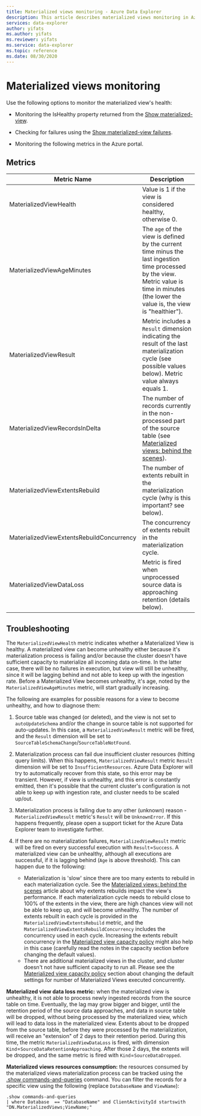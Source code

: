 ```yaml
---
title: Materialized views monitoring - Azure Data Explorer
description: This article describes materialized views monitoring in Azure Data Explorer.
services: data-explorer
author: yifats
ms.author: yifats
ms.reviewer: yifats
ms.service: data-explorer
ms.topic: reference
ms.date: 08/30/2020
---
```

# Materialized views monitoring 

Use the following options to monitor the materialized view's health:

* Monitoring the IsHealthy property returned from the [Show materialized-view](materialized-view-show-commands.md#show-materialized-view).

* Checking for failures using the [Show materialized-view failures](materialized-view-show-commands.md#show-materialized-view-failures).

* Monitoring the following metrics in the Azure portal.

## Metrics

|Metric Name|Description
|----------------|---|
|MaterializedViewHealth|Value is 1 if the view is considered healthy, otherwise 0.|
|MaterializedViewAgeMinutes|The `age` of the view is defined by the current time minus the last ingestion time processed by the view. Metric value is time in minutes (the lower the value is, the view is "healthier").
|MaterializedViewResult|Metric includes a `Result` dimension indicating the result of the last materialization cycle (see possible values below). Metric value always equals 1.|
|MaterializedViewRecordsInDelta|The number of records currently in the non-processed part of the source table (see [Materialized views: behind the scenes](materialized-view-behind-the-scenes.md)).|
|MaterializedViewExtentsRebuild|The number of extents rebuilt in the materialization cycle (why is this important? see below).|
|MaterializedViewExtentsRebuildConcurrency|The concurrency of extents rebuilt in the materialization cycle.|
|MaterializedViewDataLoss|Metric is fired when unprocessed source data is approaching retention (details below).|

## Troubleshooting

The `MaterializedViewHealth` metric indicates whether a Materialized View is healthy.
A materialized view can become unhealthy either because it's materialization process is failing
and/or because the cluster doesn't have sufficient capacity to materialize all incoming data on-time.
In the latter case, there will be no failures in execution, but view will still be unhealthy, since it will
be lagging behind and not able to keep up with the ingestion rate.
Before a Materialized View becomes unhealthy, it's age, noted by the `MaterializedViewAgeMinutes` metric,
will start gradually increasing.

The following are examples for possible reasons for a view to become unhealthy, and how to diagnose them:

1. Source table was changed (or deleted), and the view is not set to `autoUpdateSchema` and/or the change in
source table is not supported for auto-updates. In this case, a `MaterializedViewResult` metric will be
fired, and the `Result` dimension will be set to `SourceTableSchemaChange`/`SourceTableNotFound`.

2. Materialization process can fail due insufficient cluster resources (hitting query limits).
When this happens, `MaterializedViewResult` metric `Result` dimension will be set to `InsufficientResources`.
Azure Data Explorer will try to automatically recover from this state, so this error may be transient.
However, if view is unhealthy, and this error is constantly emitted, then it's possible that the current cluster's configuration is not able to keep up with ingestion rate,
and cluster needs to be scaled up/out.

3. Materialization process is failing due to any other (unknown) reason -
`MaterializedViewResult` metric's `Result` will be `UnknownError`. If this happens frequently,
 please open a support ticket for the Azure Data Explorer team to investigate further.

4. If there are no materialization failures, `MaterializedViewResult` metric will be fired on every successful execution with `Result`=`Success`.
A materialized view can be unhealthy, although all executions are successful,
if it is lagging behind (`Age` is above threshold). This can happen due to the following:
    * Materialization is 'slow' since there are too many extents to rebuild in each materialization cycle.
      See the [Materialized views: behind the scenes](materialized-view-behind-the-scenes.md) article about why extents rebuilds impact the view's performance.
If each materialization cycle needs to rebuild close to 100% of the extents in the view,
there are high chances view will not be able to keep up, and will become unhealthy.
The number of extents rebuilt in each cycle is provided in the `MaterializedViewExtentsRebuild` metric,
and the `MaterializedViewExtentsRebuildConcurrency` includes the concurrency used in each cycle.
Increasing the extents rebuilt concurrency in the [Materialized view capacity policy](materialized-view-policies.md#materialized-view-capacity-policy) might also help in this case (carefully read the notes in the capacity section before changing the default values).
    * There are additional materialized views in the cluster, and cluster doesn't not have sufficient capacity 
to run all. Please see the [Materialized view capacity policy](materialized-view-policies.md#materialized-view-capacity-policy) section about changing the
default settings for number of Materialized Views executed concurrently.

**Materialized view data loss metric:** when the materialized view is unhealthy, it is not able to process newly ingested records from the source 
table on time. Eventually, the lag may grow bigger and bigger, until the retention period of the source data
approaches, and data in source table will be dropped, without being processed by the materialized view, 
which will lead to data loss in the materialized view. Extents about to be dropped from the source 
table, before they were processed by the materialization, will receive an "extension" of 2 days to their retention 
period. During this time, the metric `MaterializedViewDataLoss` is fired, with dimension
`Kind`=`SourceDataRetentionApproaching`. After those 2 days, the extents will be dropped, and the same 
metric is fired with `Kind`=`SourceDataDropped`.

**Materialized views resources consumption:** the resources consumed by the materialized views materialization process can be tracked using the [.show commands-and-queries](../commands-and-queries.md#show-commands-and-queries) command. You can filter the 
records for a specific view using the following (replace `DatabaseName` and `ViewName`):

<!-- csl -->
```
.show commands-and-queries 
| where Database  == "DatabaseName" and ClientActivityId startswith "DN.MaterializedViews;ViewName;"
```

